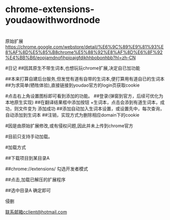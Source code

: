 # chrome-extensions-youdaowithwordnode
#
原始扩展 https://chrome.google.com/webstore/detail/%E6%9C%89%E9%81%93%E8%AF%8D%E5%85%B8chrome%E5%88%92%E8%AF%8D%E6%8F%92%E4%BB%B6/eopjamdnofihpioajgfdikhhbobonhbb?hl=zh-CN

#日记
##因其原生不带生词本,也想玩玩chrome扩展,决定自已加功能

##本来打算自建后台服务,但发觉有道有自带的生词本,便打算用有道自已的生词本
##为求简单(牺牲体验),直接链接到youdao官方的login页获取cookie

#点击右上角设置图标即可看到添加的功能。
##登录(弹窗到官方，后续可优化为本地原生实现)
##在翻译结果框中添加按钮 +生词本，点击会添到有道生词本，成功，则文件变为 添加成功
##添加自动加入生词本设置，或设置先中，每次查询，自动添加到生词本
##注销，实现方式为删除相应domain下的cookie


#因是由原始扩展修改,或有侵权问题,因此并未上传到chrome官方

#目前只支持手动加载。

#加载方式

##下载项目到某目录A

##chrome://extensions/ 勾选开发者模式

##点击,加载已解压的扩展程序

##选中目录A 确定即可

侵删

联系邮箱cclient@hotmail.com
